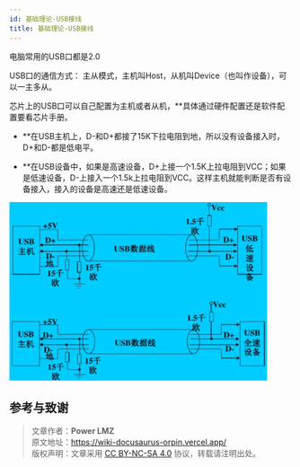 ```yaml
---
id: 基础理论-USB接线
title: 基础理论-USB接线
---
```


电脑常用的USB口都是2.0

USB口的通信方式： 主从模式，主机叫Host，从机叫Device（也叫作设备），可以一主多从。

芯片上的USB口可以自己配置为主机或者从机，**具体通过硬件配置还是软件配置要看芯片手册。

- **在USB主机上，D-和D+都接了15K下拉电阻到地，所以没有设备接入时，D+和D-都是低电平。

- **在USB设备中，如果是高速设备，D+上接一个1.5K上拉电阻到VCC；如果是低速设备，D-上接入一个1.5k上拉电阻到VCC。这样主机就能判断是否有设备接入，接入的设备是高速还是低速设备。

![](https://github.com/powerLMZ/picture/blob/master/USB%E8%BF%9E%E7%BA%BF%E6%96%B9%E5%BC%8F.jpg?raw=true)


## 参考与致谢


> 文章作者：**Power LMZ**  
> 原文地址：https://wiki-docusaurus-orpin.vercel.app/  
> 版权声明：文章采用 [CC BY-NC-SA 4.0](https://creativecommons.org/licenses/by/4.0/deed.zh) 协议，转载请注明出处。
